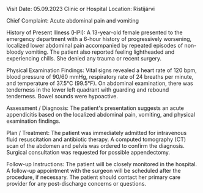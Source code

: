  Visit Date: 05.09.2023
Clinic or Hospital Location: Ristijärvi

Chief Complaint: Acute abdominal pain and vomiting

History of Present Illness (HPI): A 13-year-old female presented to the emergency department with a 6-hour history of progressively worsening, localized lower abdominal pain accompanied by repeated episodes of non-bloody vomiting. The patient also reported feeling lightheaded and experiencing chills. She denied any trauma or recent surgery.

Physical Examination Findings: Vital signs revealed a heart rate of 120 bpm, blood pressure of 90/60 mmHg, respiratory rate of 24 breaths per minute, and temperature of 37.5°C (99.5°F). On abdominal examination, there was tenderness in the lower left quadrant with guarding and rebound tenderness. Bowel sounds were hypoactive.

Assessment / Diagnosis: The patient's presentation suggests an acute appendicitis based on the localized abdominal pain, vomiting, and physical examination findings.

Plan / Treatment: The patient was immediately admitted for intravenous fluid resuscitation and antibiotic therapy. A computed tomography (CT) scan of the abdomen and pelvis was ordered to confirm the diagnosis. Surgical consultation was requested for possible appendectomy.

Follow-up Instructions: The patient will be closely monitored in the hospital. A follow-up appointment with the surgeon will be scheduled after the procedure, if necessary. The patient should contact her primary care provider for any post-discharge concerns or questions.